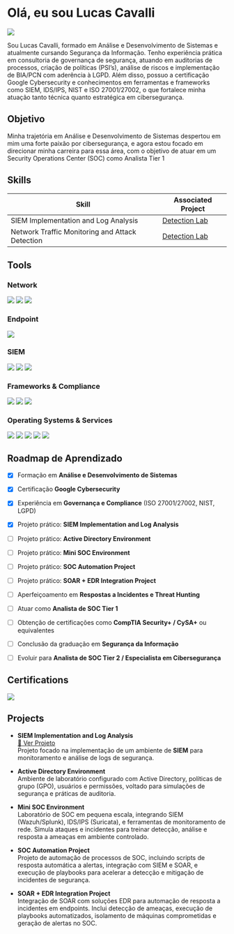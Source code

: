 # Olá, eu sou Lucas Cavalli
<a href="https://www.linkedin.com/in/lucas-marciel-cavalli/"><img src="https://img.shields.io/badge/-LinkedIn-0072b1?&style=for-the-badge&logo=linkedin&logoColor=white" /></a>

Sou Lucas Cavalli, formado em Análise e Desenvolvimento de Sistemas e atualmente cursando Segurança da Informação. Tenho experiência prática em consultoria de governança de segurança, atuando em auditorias de processos, criação de políticas (PSI’s), análise de riscos e implementação de BIA/PCN com aderência à LGPD. Além disso, possuo a certificação Google Cybersecurity e conhecimentos em ferramentas e frameworks como SIEM, IDS/IPS, NIST e ISO 27001/27002, o que fortalece minha atuação tanto técnica quanto estratégica em cibersegurança.

## Objetivo

Minha trajetória em Análise e Desenvolvimento de Sistemas despertou em mim uma forte paixão por cibersegurança, e agora estou focado em direcionar minha carreira para essa área, com o objetivo de atuar em um Security Operations Center (SOC) como Analista Tier 1

## Skills

| Skill                                         | Associated Project         |
|-----------------------------------------------|----------------------------|
| SIEM Implementation and Log Analysis          | <a href="https://google.com">Detection Lab</a>|
| Network Traffic Monitoring and Attack Detection | <a href="https://google.com">Detection Lab</a>|

## Tools

### Network
<div>
    <img src="https://img.shields.io/badge/-Wireshark-1679A7?&style=for-the-badge&logo=Wireshark&logoColor=white" />
    <img src="https://img.shields.io/badge/-Suricata-EF3B2D?&style=for-the-badge&logo=Suricata&logoColor=white" />
    <img src="https://img.shields.io/badge/-Fortigate-EE3124?&style=for-the-badge&logo=Fortinet&logoColor=white" />
</div>

### Endpoint
<div>
    <img src="https://img.shields.io/badge/-Microsoft_Defender_for_Endpoint-00A4EF?&style=for-the-badge&logo=Microsoft&logoColor=white" />
</div>

### SIEM
<div>
    <img src="https://img.shields.io/badge/-Splunk-000000?&style=for-the-badge&logo=Splunk&logoColor=white" />
    <img src="https://img.shields.io/badge/-Wazuh-002E5E?&style=for-the-badge&logo=Wazuh&logoColor=white" />
    <img src="https://img.shields.io/badge/-Google%20Chronicle-4285F4?&style=for-the-badge&logo=Google&logoColor=white" />
</div>

### Frameworks & Compliance
<div>
    <img src="https://img.shields.io/badge/-ISO%2027001-25A162?&style=for-the-badge&logo=ISO&logoColor=white" />
    <img src="https://img.shields.io/badge/-NIST%20Cybersecurity%20Framework-005A9C?&style=for-the-badge&logo=NIST&logoColor=white" />
    <img src="https://img.shields.io/badge/-LGPD-FF5722?&style=for-the-badge&logo=Databricks&logoColor=white" />
</div>

### Operating Systems & Services
<div>
    <img src="https://img.shields.io/badge/-Windows-0078D6?&style=for-the-badge&logo=Windows&logoColor=white" />
    <img src="https://img.shields.io/badge/-Linux-FCC624?&style=for-the-badge&logo=Linux&logoColor=black" />
    <img src="https://img.shields.io/badge/-MacOS-000000?&style=for-the-badge&logo=Apple&logoColor=white" />
    <img src="https://img.shields.io/badge/-Android-3DDC84?&style=for-the-badge&logo=Android&logoColor=white" />
    <img src="https://img.shields.io/badge/-Active%20Directory-008272?&style=for-the-badge&logo=Microsoft&logoColor=white" />
</div>

## Roadmap de Aprendizado

- [x] Formação em **Análise e Desenvolvimento de Sistemas**
- [x] Certificação **Google Cybersecurity**
- [x] Experiência em **Governança e Compliance** (ISO 27001/27002, NIST, LGPD)
- [x] Projeto prático: **SIEM Implementation and Log Analysis**
- [ ] Projeto prático: **Active Directory Environment**
- [ ] Projeto prático: **Mini SOC Environment**
- [ ] Projeto prático: **SOC Automation Project**
- [ ] Projeto prático: **SOAR + EDR Integration Project**
- [ ] Aperfeiçoamento em **Respostas a Incidentes e Threat Hunting**
- [ ] Atuar como **Analista de SOC Tier 1**
- [ ] Obtenção de certificações como **CompTIA Security+ / CySA+** ou equivalentes
- [ ] Conclusão da graduação em **Segurança da Informação**  
- [ ] Evoluir para **Analista de SOC Tier 2 / Especialista em Cibersegurança**




## Certifications
<div>
<img src="https://img.shields.io/badge/-Google%20Cybersecurity%20Certificate-4285F4?&style=for-the-badge&logo=Google&logoColor=white" />
</div>

## Projects

- **SIEM Implementation and Log Analysis**  
  <a href="https://google.com">🔗 Ver Projeto</a>  
  Projeto focado na implementação de um ambiente de **SIEM** para monitoramento e análise de logs de segurança.
  
- **Active Directory Environment**   
  Ambiente de laboratório configurado com Active Directory, políticas de grupo (GPO), usuários e permissões, voltado para simulações de segurança e práticas de auditoria.

- **Mini SOC Environment**  
  Laboratório de SOC em pequena escala, integrando SIEM (Wazuh/Splunk), IDS/IPS (Suricata), e ferramentas de monitoramento de rede. Simula ataques e incidentes para treinar detecção, análise e resposta a ameaças em ambiente controlado.

- **SOC Automation Project**    
  Projeto de automação de processos de SOC, incluindo scripts de resposta automática a alertas, integração com SIEM e SOAR, e execução de playbooks para acelerar a detecção e mitigação de incidentes de segurança.

- **SOAR + EDR Integration Project**  
  Integração de SOAR com soluções EDR para automação de resposta a incidentes em endpoints. Inclui detecção de ameaças, execução de playbooks automatizados, isolamento de máquinas comprometidas e geração de alertas no SOC.
